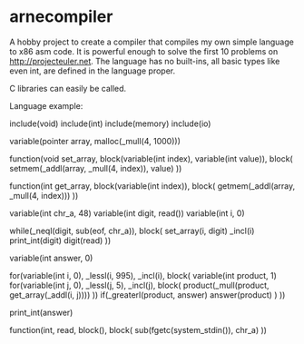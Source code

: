 arnecompiler
============

A hobby project to create a compiler that compiles my own simple language to x86 asm code. 
It is powerful enough to solve the first 10 problems on http://projecteuler.net.
The language has no built-ins, all basic types like even int, are defined in the language proper.

C libraries can easily be called.


Language example:



include(void)
include(int)
include(memory)
include(io)

variable(pointer array, malloc(_mull(4, 1000)))

function(void set_array, block(variable(int index), variable(int value)), block(
  setmem(_addl(array, _mull(4, index)), value)
))

function(int get_array, block(variable(int index)), block(
  getmem(_addl(array, _mull(4, index)))
))

variable(int chr_a, 48)
variable(int digit, read())
variable(int i, 0)

while(_neql(digit, sub(eof, chr_a)), block(
  set_array(i, digit)
  _incl(i)
  print_int(digit)
  digit(read)
))

variable(int answer, 0)

for(variable(int i, 0), _lessl(i, 995), _incl(i), block(
  variable(int product, 1)
  for(variable(int j, 0), _lessl(j, 5), _incl(j), block(
    product(_mull(product, get_array(_addl(i, j))))
  ))
  if(_greaterl(product, answer)
    answer(product)
  )
))

print_int(answer)

function(int, read, block(), block(
  sub(fgetc(system_stdin()), chr_a)
))

